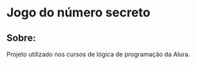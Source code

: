 <h1>Jogo do número secreto</h1>

<h2>Sobre:</h2>
<p>Projeto utilizado nos cursos de lógica de programação da Alura.</p>
